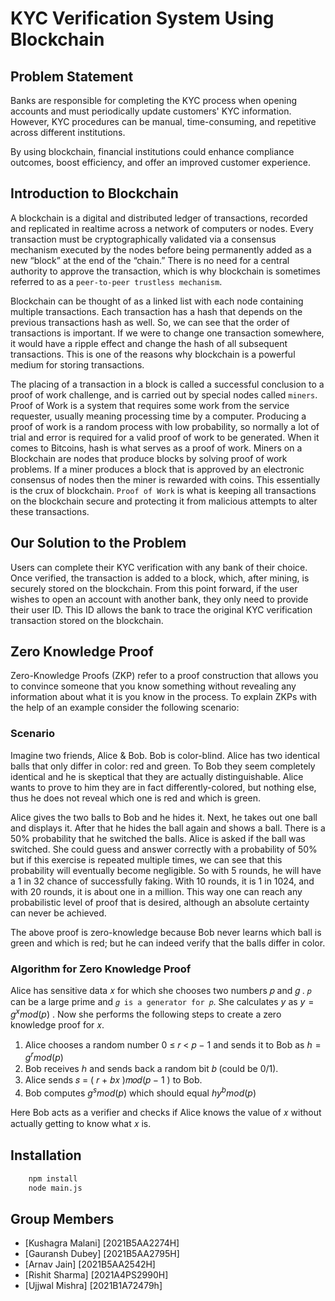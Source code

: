 # KYC Verification System Using Blockchain


## Problem Statement

Banks are responsible for completing the KYC process when opening accounts and must periodically update customers' KYC information. However, KYC procedures can be manual, time-consuming, and repetitive across different institutions.

By using blockchain, financial institutions could enhance compliance outcomes, boost efficiency, and offer an improved customer experience.


## Introduction to Blockchain
A blockchain is a digital and distributed ledger of transactions, recorded and replicated in realtime across a network of computers or nodes.
Every transaction must be cryptographically validated via a consensus mechanism executed by the nodes before
being permanently added as a new “block” at the end of the “chain.”
There is no need for a central authority to approve the transaction, which is why blockchain is sometimes
referred to as a ```peer-to-peer trustless mechanism```.

Blockchain can be thought of as a linked list with each node containing multiple transactions.
Each transaction has a hash that depends on the previous transactions hash as well.
So, we can see that the order of transactions is important. If we were to change one transaction somewhere,
it would have a ripple effect and change the hash of all subsequent transactions. This is one of the reasons
why blockchain is a powerful medium for storing transactions.

The placing of a transaction in a block is called a successful conclusion to a proof of work challenge,
and is carried out by special nodes called ```miners```.
Proof of Work is a system that requires some work from the service requester, usually meaning processing time by a computer.
Producing a proof of work is a random process with low probability, so normally a lot of trial and error is
required for a valid proof of work to be generated. When it comes to Bitcoins, hash is what serves as a proof of work.
Miners on a Blockchain are nodes that produce blocks by solving proof of work problems.
If a miner produces a block that is approved by an electronic consensus of nodes then the miner is rewarded with coins.
This essentially is the crux of blockchain. ```Proof of Work``` is what is keeping all transactions on the blockchain secure
and protecting it from malicious attempts to alter these transactions.


## Our Solution to the Problem
Users can complete their KYC verification with any bank of their choice. Once verified, the transaction is added to a block, which, after mining, is securely stored on the blockchain. From this point forward, if the user wishes to open an account with another bank, they only need to provide their user ID. This ID allows the bank to trace the original KYC verification transaction stored on the blockchain.


## Zero Knowledge Proof
Zero-Knowledge Proofs (ZKP) refer to a proof construction that allows you to convince someone that you know something without
revealing any information about what it is you know in the process. To explain ZKPs with the help of an example consider the following scenario:

### Scenario

Imagine two friends, Alice & Bob. Bob is color-blind. Alice has two identical balls that only differ in color: red and green.
To Bob they seem completely identical and he is skeptical that they are actually distinguishable. Alice wants to prove to him they are in fact differently-colored, but nothing else, thus he does not reveal which one is red and which is green.

Alice gives the two balls to Bob and he hides it. Next, he takes out one ball and displays it. After that he hides the ball again and shows a ball.
There is a 50% probability that he switched the balls. Alice is asked if the ball was switched. She could guess and answer correctly with
a probability of 50% but if this exercise is repeated multiple times, we can see that this probability will eventually become negligible.
So with 5 rounds, he will have a 1 in 32 chance of successfully faking.
With 10 rounds, it is 1 in 1024, and with 20 rounds, it is about one in a million.
This way one can reach any probabilistic level of proof that is desired, although an absolute certainty can never be achieved.

The above proof is zero-knowledge because Bob never learns which ball is green and which is red; but he can indeed verify that the balls differ in color.

### Algorithm for Zero Knowledge Proof

Alice has sensitive data 𝑥 for which she chooses two numbers 𝑝 and 𝑔 . ```𝑝``` can be a large prime and ```𝑔 is a generator for 𝑝```. 
She calculates $y$ as $y = g^xmod(p)$ . Now she performs the following steps to create a zero knowledge proof for 𝑥.

1. Alice chooses a random number 0 ≤ 𝑟 < 𝑝 − 1 and sends it to Bob as $h = g^r mod(p)$
2. Bob receives ℎ and sends back a random bit 𝑏 (could be 0/1).
3. Alice sends 𝑠 = ( 𝑟 + 𝑏𝑥 )𝑚𝑜𝑑(𝑝 − 1 ) to Bob.
4. Bob computes $g^s mod(p)$ which should equal $hy^b mod(p)$

Here Bob acts as a verifier and checks if Alice knows the value of 𝑥 without actually getting to know what 𝑥 is.


## Installation 


```bash
    npm install
    node main.js
```

## Group Members

- [Kushagra Malani] [2021B5AA2274H]
- [Gauransh Dubey] [2021B5AA2795H]
- [Arnav Jain] [2021B5AA2542H]
- [Rishit Sharma] [2021A4PS2990H]
- [Ujjwal Mishra] [2021B1A72479h]